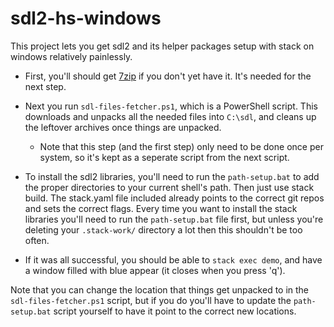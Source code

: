 # sdl2-hs-windows

This project lets you get sdl2 and its helper packages setup with stack on
windows relatively painlessly.

* First, you'll should get [7zip](http://www.7-zip.org/download.html) if you
don't yet have it. It's needed for the next step.

* Next you run `sdl-files-fetcher.ps1`, which is a PowerShell script. This
downloads and unpacks all the needed files into `C:\sdl`, and cleans up the
leftover archives once things are unpacked.

  * Note that this step (and the first step) only need to be done once per
system, so it's kept as a seperate script from the next script.

* To install the sdl2 libraries, you'll need to run the `path-setup.bat` to
add the proper directories to your current shell's path. Then just use stack
build. The stack.yaml file included already points to the correct git repos
and sets the correct flags. Every time you want to install the stack libraries
you'll need to run the `path-setup.bat` file first, but unless you're deleting
your `.stack-work/` directory a lot then this shouldn't be too often.

* If it was all successful, you should be able to `stack exec demo`, and have
a window filled with blue appear (it closes when you press 'q').

Note that you can change the location that things get unpacked to in the
`sdl-files-fetcher.ps1` script, but if you do you'll have to update the
`path-setup.bat` script yourself to have it point to the correct new
locations.
